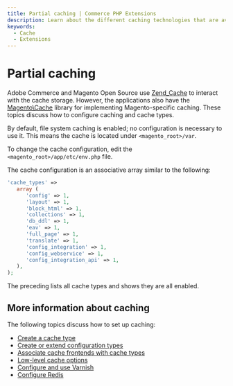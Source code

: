 ```yaml
---
title: Partial caching | Commerce PHP Extensions
description: Learn about the different caching technologies that are available to Adobe Commerce and Magento Open Source extension developers.
keywords:
  - Cache
  - Extensions
---
```


# Partial caching

Adobe Commerce and Magento Open Source use [Zend_Cache](https://framework.zend.com/manual/1.12/en/zend.cache.html) to interact with the cache storage. However, the applications also have the [Magento\Cache](https://github.com/magento/magento2/tree/2.4/lib/internal/Magento/Framework/Cache) library for implementing Magento-specific caching. These topics discuss how to configure caching and cache types.

<InlineAlert variant="info" slots="text"/>

By default, file system caching is enabled; no configuration is necessary to use it. This means the cache is located under `<magento_root>/var`.

To change the cache configuration, edit the `<magento_root>/app/etc/env.php` file.

The cache configuration is an associative array similar to the following:

```php
'cache_types' =>
   array (
      'config' => 1,
      'layout' => 1,
      'block_html' => 1,
      'collections' => 1,
      'db_ddl' => 1,
      'eav' => 1,
      'full_page' => 1,
      'translate' => 1,
      'config_integration' => 1,
      'config_webservice' => 1,
      'config_integration_api' => 1,
   ),
);
```

The preceding lists all cache types and shows they are all enabled.

## More information about caching

The following topics discuss how to set up caching:

*  [Create a cache type](cache-type.md)
*  [Create or extend configuration types](https://experienceleague.adobe.com/en/docs/commerce-operations/configuration-guide/files/config-create-types)
*  [Associate cache frontends with cache types](https://experienceleague.adobe.com/en/docs/commerce-operations/configuration-guide/cache/cache-types)
*  [Low-level cache options](https://experienceleague.adobe.com/en/docs/commerce-operations/configuration-guide/cache/cache-options)
*  [Configure and use Varnish](https://experienceleague.adobe.com/en/docs/commerce-operations/configuration-guide/cache/varnish/config-varnish)
*  [Configure Redis](https://experienceleague.adobe.com/en/docs/commerce-operations/configuration-guide/cache/redis/config-redis)
